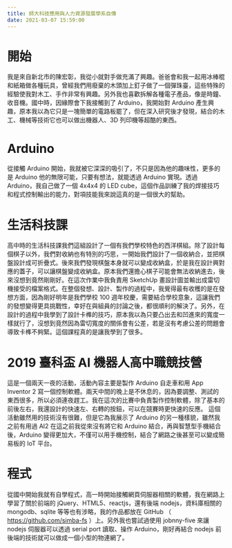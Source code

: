 ```yaml
---
title: 師大科技應用與人力資源發展學系自傳
date: 2021-03-07 15:59:00
---
```


# 開始
我是來自新北市的陳宏彰，我從小就對手做充滿了興趣。爸爸會和我一起用冰棒棍和紙箱做各種玩具，曾經我們用廢棄的木頭加上釘子做了一個彈珠臺，這些特殊的經驗使我對木工、手作非常有興趣。另外我也喜歡拆解各種電子產品，像是時鐘、收音機。國中時，因緣際會下我接觸到了 Arduino，我開始對 Arduino 產生興趣，原本我以為它只是一塊簡單的電路板罷了，但在深入研究後才發現，結合的木工、機械等技術它也可以做出機器人、3D 列印機等超酷的東西。

# Arduino
從接觸 Arduino 開始，我就被它深深的吸引了，不只是因為他的趣味性，更多的是 Arduino 他的無限可能，只要有想法，就能透過 Arduino 實現。透過 Arduino，我自己做了一個 4x4x4 的 LED cube，這個作品訓練了我的焊接技巧和程式控制輸出的能力，對項技能我來說這真的是一個很大的幫助。

# 生活科技課
高中時的生活科技課我們這組設計了一個有我們學校特色的西洋棋組。除了設計每個棋子以外，我們對收納也有特別的巧思，一開始我們設計了一個收納合，並把棋盤設計成可折疊式。後來我們發現棋盤本身就可以變成收納盒，於是我在設計興對應的蓋子，可以讓棋盤變成收納盒。原本我們還擔心棋子可能會無法收納進去，後來沒想到竟然剛剛好。在這次作業中我負責用 SketchUp 畫設計圖並輸出成雷切機接受的檔案格式。在整個發想、設計、製作的過程中，我覺得最有收穫的是在發想方面，因為剛好明年是我們學校 100 週年校慶，需要結合學校意象，這讓我們的發想變得更具挑戰性，幸好在與組員的討論之後，都很順利的解決了。另外，在設計的過程中我學到了設計卡榫的技巧，原本我以為只要凸出去和凹進來的寬度一樣就行了，沒想到竟然因為雷切寬度的關係會有公差，若是沒有考慮公差的問題會導致卡榫不夠緊。這個課程真的是讓我學到了很多。

# 2019 臺科盃 AI 機器人高中職競技營
這是一個兩天一夜的活動，活動內容主要是製作 Arduino 自走車和用 App Inventor 2 寫一個控制軟體。兩天中間的晚上是不休息的，因為要調整、測試的東西很多，所以必須連夜趕工。我在這次的比賽中負責製作控制軟體，除了基本的前後左右，我還設計的快速左、右轉的按鈕，可以在競賽時更快速的反應。
這個活動雖然用的技術沒有很難，但是它為我展示了 Arduino 的另一種樣貌，雖然我之前有用過 AI2 在這之前我從來沒有將它和 Arduino 結合，再與智慧型手機結合後，Arduino 變得更加大，不僅可以用手機控制，結合了網路之後甚至可以變成簡易板的 IoT 平台。

# 程式
從國中開始我就有自學程式，高一時開始接觸網頁伺服器相關的軟體，我在網路上學習了關於前端的 jQuery、HTML5、reactjs，還有後端 nodejs，資料庫相關的 mongodb、sqlite 等等也有涉略，我的作品都放在 GitHub （ https://github.com/simba-fs ）上。另外我也嘗試過使用 jobnny-five 來讓 nodejs 伺服器可以透過 serial port 讀取、操作 Arduino，剛好再結合 nodejs 前後端的技術就可以做成一個小型的物連網了。
